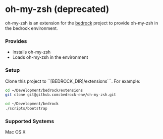 # oh-my-zsh (deprecated)

oh-my-zsh is an extension for the [bedrock](https://github.com/bedrock-env/ack)
project to provide oh-my-zsh in the bedrock environment.

### Provides

- Installs oh-my-zsh
- Loads oh-my-zsh in the environment

### Setup

Clone this project to ``[BEDROCK_DIR]/extensions```. For example:

```sh
cd ~/Development/bedrock/extensions
git clone git@github.com:bedrock-env/oh-my-zsh.git
```

```sh
cd ~/Development/bedrock
./scripts/bootstrap
```

### Supported Systems

Mac OS X
